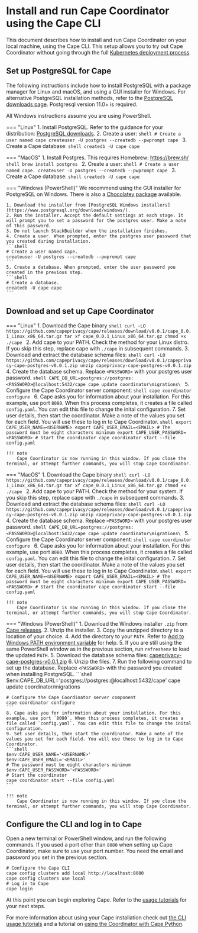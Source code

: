 # Install and run Cape Coordinator using the Cape CLI

This document describes how to install and run Cape Coordinator on your local machine, using the Cape CLI. This setup allows you to try out Cape Coordinator without going through the full [Kubernetes deployment process](/cape-core/coordinator/kubernetes/).

## Set up PostgreSQL for Cape

The following instructions include how to install PostgreSQL with a package manager for Linux and macOS, and using a GUI installer for Windows. For alternative PostgreSQL installation methods, refer to the [PostgreSQL downloads page](https://www.postgresql.org/download/). Postgresql version 11.0+ is required.

All Windows instructions assume you are using PowerShell.

=== "Linux"
    1. Install PostgreSQL. Refer to the guidance for your distribution: [PostgreSQL downloads](https://www.postgresql.org/download/).
    2. Create a user:
    ```shell
    # Create a user named cape
    createuser -U postgres --createdb --pwprompt cape
    ```
    3. Create a Cape database:
    ```shell
    createdb -U cape cape
    ```

=== "MacOS"
    1. Install Postgres. This requires Homebrew: https://brew.sh/
    ```shell
    brew install postgres
    ```
    2. Create a user:
    ```shell
    # Create a user named cape.
    createuser -U postgres --createdb --pwprompt cape
    ```
    3. Create a Cape database:
    ```shell
    createdb -U cape cape
    ```

=== "Windows (PowerShell)"
    We recommend using the GUI installer for PostgreSQL on Windows. There is also a [Chocolatey package](https://chocolatey.org/packages/postgresql) available.

    1. Download the installer from [PostgreSQL Windows installers](https://www.postgresql.org/download/windows/).
    2. Run the installer. Accept the default settings at each stage. It will prompt you to set a password for the postgres user. Make a note of this password.
    3. Do not launch StackBuilder when the installation finishes.
    4. Create a user. When prompted, enter the postgres user password that you created during installation.
    ```shell
    # Create a user named cape.
    createuser -U postgres --createdb --pwprompt cape
    ```
    5. Create a database. When prompted, enter the user password you created in the previous step.
    ```shell
    # Create a database.
    createdb -U cape cape
    ```


## Download and set up Cape Coordinator

=== "Linux"
    1. Download the Cape binary
    ```shell
    curl -LO https://github.com/capeprivacy/cape/releases/download/v0.0.1/cape_0.0.1_Linux_x86_64.tar.gz
    tar xf cape_0.0.1_Linux_x86_64.tar.gz
    chmod +x ./cape
    ```
    2. Add cape to your PATH. Check the method for your Linux distro. If you skip this step, replace cape with `./cape` in subsequent commands.
    3. Download and extract the database schema files:
    ```shell
    curl -LO https://github.com/capeprivacy/cape/releases/download/v0.0.1/capeprivacy-cape-postgres-v0.0.1.zip
    unzip capeprivacy-cape-postgres-v0.0.1.zip
    ```
    4. Create the database schema. Replace `<PASSWORD>` with your postgres user password.
    ```shell
    CAPE_DB_URL=postgres://postgres:<PASSWORD>@localhost:5432/cape
    cape update coordinator\migrations\
    ```
    5. Configure the Cape Coordinator server component:
    ```shell
    cape coordinator configure
    ```
    6. Cape asks you for information about your installation. For this example, use port `8080`. When this process completes, it creates a file called `config.yaml`. You can edit this file to change the inital configuration.
    7. Set user details, then start the coordinator. Make a note of the values you set for each field. You will use these to log in to Cape Coordinator.
    ```shell
    export CAPE_USER_NAME=<USERNAME>
    export CAPE_USER_EMAIL=<EMAIL>
    # The password must be eight characters minimum
    export CAPE_USER_PASSWORD=<PASSWORD>
    # Start the coordinator
    cape coordinator start --file config.yaml
    ```

    !!! note
        Cape Coordinator is now running in this window. If you close the terminal, or attempt further commands, you will stop Cape Coordinator.

=== "MacOS"
    1. Download the Cape binary
    ```shell
    curl -LO https://github.com/capeprivacy/cape/releases/download/v0.0.1/cape_0.0.1_Linux_x86_64.tar.gz
    tar xf cape_0.0.1_Linux_x86_64.tar.gz
    chmod +x ./cape
    ```
    2. Add cape to your PATH. Check the method for your system. If you skip this step, replace cape with `./cape` in subsequent commands.
    3. Download and extract the database schema files:
    ```shell
    curl -LO https://github.com/capeprivacy/cape/releases/download/v0.0.1/capeprivacy-cape-postgres-v0.0.1.zip
    unzip capeprivacy-cape-postgres-v0.0.1.zip
    ```
    4. Create the database schema. Replace `<PASSWORD>` with your postgres user password.
    ```shell
    CAPE_DB_URL=postgres://postgres:<PASSWORD>@localhost:5432/cape
    cape update coordinator\migrations\
    ```
    5. Configure the Cape Coordinator server component:
    ```shell
    cape coordinator configure
    ```
    6. Cape asks you for information about your installation. For this example, use port `8080`. When this process completes, it creates a file called `config.yaml`. You can edit this file to change the inital configuration.
    7. Set user details, then start the coordinator. Make a note of the values you set for each field. You will use these to log in to Cape Coordinator.
    ```shell
    export CAPE_USER_NAME=<USERNAME>
    export CAPE_USER_EMAIL=<EMAIL>
    # The password must be eight characters minimum
    export CAPE_USER_PASSWORD=<PASSWORD>
    # Start the coordinator
    cape coordinator start --file config.yaml
    ```

    !!! note
        Cape Coordinator is now running in this window. If you close the terminal, or attempt further commands, you will stop Cape Coordinator.

=== "Windows (PowerShell)"
    1. Download the Windows installer `.zip` from [Cape releases](https://github.com/capeprivacy/cape/releases).
    2. Unzip the installer.
    3. Copy the unzipped directory to a location of your choice.
    4. Add the directory to your `PATH`. Refer to [Add to Windows PATH environment variable](https://helpdeskgeek.com/windows-10/add-windows-path-environment-variable/) for help.
    5. If you are still using the same PowerShell window as in the previous section, run `refreshenv` to load the updated `PATH`.
    5. Download the database schema files: [capeprivacy-cape-postgres-v0.0.1.zip](https://github.com/capeprivacy/cape/releases/download/v0.0.1/capeprivacy-cape-postgres-v0.0.1.zip)
    6. Unzip the files.
    7. Run the following command to set up the database. Replace `<PASSWORD>` with the password you created when installing PostgreSQL.
    ```shell
    $env:CAPE_DB_URL='postgres://postgres:<PASSSWORD>@localhost:5432/cape'
    cape update coordinator/migrations

    # Configure the Cape Coordinator server component
    cape coordinator configure
    ```
    8. Cape asks you for information about your installation. For this example, use port `8080`. When this process completes, it creates a file called `config.yaml`. You can edit this file to change the inital configuration.
    9. Set user details, then start the coordinator. Make a note of the values you set for each field. You will use these to log in to Cape Coordinator.
    ```shell
    $env:CAPE_USER_NAME='<USERNAME>'
    $env:CAPE_USER_EMAIL='<EMAIL>'
    # The password must be eight characters minimum
    $env:CAPE_USER_PASSWORD='<PASSWORD>'
    # Start the coordinator
    cape coordinator start --file config.yaml
    ```

    !!! note
        Cape Coordinator is now running in this window. If you close the terminal, or attempt further commands, you will stop Cape Coordinator.

## Configure the CLI and log in to Cape

Open a new terminal or PowerShell window, and run the following commands. If you used a port other than `8080` when setting up Cape Coordinator, make sure to use your port number. You need the email and password you set in the previous section.

```shell
# Configure the Cape CLI
cape config clusters add local http://localhost:8080
cape config clusters use local
# Log in to Cape
cape login
```

At this point you can begin exploring Cape. Refer to the [usage tutorials](/cape-core/cli/usage/) for your next steps.

For more information about using your Cape installation check out [the CLI usage tutorials](/cape-core/cli/usage/) and a tutorial on [using the Coordinator with Cape Python](/libraries/cape-python/coordinator-quickstart/).
